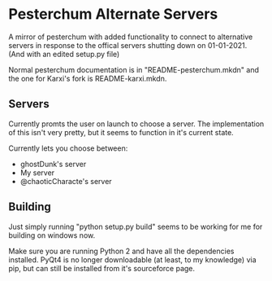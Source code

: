 # Pesterchum Alternate Servers
A mirror of pesterchum with added functionality to connect to alternative servers in response to the offical servers shutting down on 01-01-2021. (And with an edited setup.py file)

Normal pesterchum documentation is in "README-pesterchum.mkdn" and the one for Karxi's fork is README-karxi.mkdn.

## Servers
Currently promts the user on launch to choose a server. The implementation of this isn't very pretty, but it seems to function in it's current state.

Currently lets you choose between:
* ghostDunk's server
* My server
* @chaoticCharacte's server

## Building
Just simply running "python setup.py build" seems to be working for me for building on windows now.

Make sure you are running Python 2 and have all the dependencies installed. PyQt4 is no longer downloadable (at least, to my knowledge) via pip, but can still be installed from it's sourceforce page.
